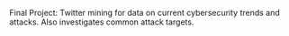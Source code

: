 Final Project: Twitter mining for data on current cybersecurity trends and attacks. Also investigates common attack targets.
